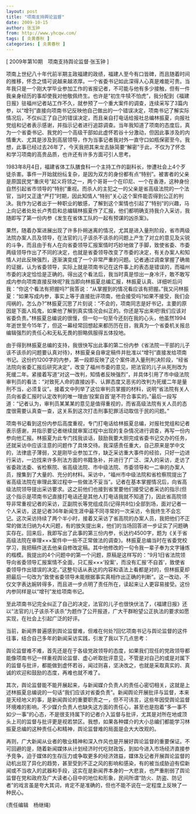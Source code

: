 ```yaml
---
layout: post
title: "项南支持舆论监督"
date: 2009-10-15
author: 张玉钟
from: http://www.yhcqw.com/
tags: [ 炎黄春秋 ]
categories: [ 炎黄春秋 ]
---
```



[ 2009年第10期　项南支持舆论监督·张玉钟 ]


项南上世纪八十年代前半期主政福建的政绩，福建人至今有口皆碑，而且随着时间的推移，怀念之情可说越来越浓厚。一个省委书记如此深得人心真是难能可贵。当年我只是一个刚大学毕业参加工作的省报记者，不可能与他有多少接触，但有一件我亲身经历的事却使我对他敬佩终生。也许是“初生牛犊不怕虎”，我分配到《福建日报》驻福州记者站工作不久，就参预了一个重大案件的调查，连续采写了3篇内参，以“增刊”直接向项南书记反映他自己做出的一个错误决定，项南书记了解实际情况后，不仅纠正了自己的错误决定，而且亲自打电话给报社总编林振夏，向报社党组和记者表示感谢，并指示记者进行追踪调查。当年我知道了项南的态度后，真为一个省委书记、我党的一个高级干部如此虚怀若谷十分激动，但因此事涉及的内情重大、尤其是涉及到高层领导，作为当事记者我对外一直守口如瓶保密至今。我想，此事已经过去26年了，今天我把其来龙去脉简要“解密”于此，不仅为了怀念和学习项南的高贵品质，也许还有许多方面可引人思考。


1983年8月4日，福建省体工队膳食科一个主持工作的副科长，惨遭社会上4个歹徒杀害。事件一开始就纷纭复杂，是因为双方的身份都有点“特别”。被害者的父亲是原国民党“重庆号”起义将领之一，两个哥哥一个在印尼、一个在香港，这种身份自然引起省市领导的“特别”重视。而杀人的主犯之一的父亲是省高级法院的一个法官，当时又正逢“严打”时期，因此知情人“特别”关心这个案件能否得到公正的判决。我作为记者出于一种职业的敏感，了解到这个案情也引起了“特别”的兴趣，马上向记者处处长卢秀启和总编辑林振夏作了汇报，他们都明确支持我介入采访，我随即写了第一份内参《发生在省体工队的一起有预谋的凶杀案》。


果然，随着办案进展出现了许多扑朔迷离的情况，尤其是进入量刑阶段，省市两级法院办案人员及领导，在法官的儿子该杀不该杀的问题上产生了对立的意见及尖锐的斗争，而且由于有人在向省委领导汇报案情时巧妙地做了手脚，致使省委、市委两级领导作出了不同的决定，也就是省委领导改变了市委的决定，有关办案人和知情人对此反映强烈，逐渐演变成了一个非常严重的问题。记者通过调查掌握了确凿的证据，认为省委领导，实际上就是项南书记在这件事上的表态是错误的，而福州市委的决定恰恰是正确的。得出这个看法后，我当时真是惊出一身冷汗，敢不敢写成内参向项南直接反映呢?我当即向林振夏总编汇报，林振夏认真、详细听后问我：“你这个看法有把握吗?”我答说：“从掌握到的情况看应该有把握。”我又问林振夏：“如果写成内参，事实上等于直接批评项南，他会接受吗?如果不接受，我们会闯祸的，怎么办?”林振夏沉思了片刻说：“不会的，项南同志是好书记，主要的原因是下面人捣鬼，如果他了解到真实情况会纠正的。你还是写出来吧!我们应该对省委负责。”林振夏总编说的很慢，但一句一句至今还刻在我的心头，他虽然1994年逝世至今15年了，但这一幕经常回想起来都历历在目，我真为一个省委机关报总编辑强烈的责任心和无私无畏的胆略佩服得五体投地。


由于得到林振夏总编的支持，我很快写出此事的第二份内参《省法院一干部的儿子该不该杀的问题要认真对待》，林振夏亲自审定稿件并批准以“增刊”直接发给项南书记。这份约1200字的内参，第一段即反映了这个案件进入量刑判决阶段，“经省法院向省委汇报后研究决定”，改变了福州市委的意见，把法官的儿子从死刑改为死缓二年。紧接着写道“对这一改判，知情者反映强烈”，并具体引用了市中级法院审判员的看法：“对致死人命的直接凶手、认罪态度又恶劣的改判为死缓二年是量刑不当，必须复议”。接着文中列举了这位审判员掌握的材料，说明“省法院有关人员向省委汇报时认定改判的唯一理由‘投案自首’是不符合事实的。”最后一段写道：“记者认为，审判员某某某的意见是值得重视的，而省高级法院有关人员的态度很需要认真查一查，这关系到这次打击刑事犯罪活动取信于民的问题。”


项南书记看到这份内参后高度重视，专门打电话给林振夏总编，对报社党组和记者表示感谢，并指示要记者继续就审案过程中出现的复杂情况进行调查，再写一份内参向他汇报。林振夏为此专门找我谈话，鼓励我要大胆完成省委书记交办的任务，还就采访中应该注意的问题作了具体交待。我深感责任重大，自己原来是学中文的，法律底子薄弱，又是刚毕业参加工作，缺乏采访重大事件的经验，只好一边进行采访，一边找来许多刑法方面的书籍急补，并进行了广泛、深入的采访，走访了省委政法委、省检察院、省高级法院、市中级法院、市委领导和一二审的办案人员，搜集到了大量的、充分的材料。采访中，“福州市中级法院和省检察院提出了省高级法院在审理此案过程中一些做法不妥当”。记者在基本掌握情况后，向省高级法院领导提出采访要求。这之前他们也接到省里要他们接受记者采访的指示(但这个指示是项南书记直接打电话还是其他人打电话我就不知道了)，因此省高院领导非常重视记者的采访，正副院长等党组成员(记得共8位)全部到场，面对记者一个人采访，这是记者36年新闻生涯中最不同寻常的一次采访，令我终生不会忘记。这次采访持续了两个半小时，接着又采访了省高院的办案人员，我把他们不正常的做法归纳为4大问题，有的放矢提出来，他们的当场回答进一步证实了问题确实存在。回来后，我即写出了此事的第三份内参，长达约4500字，题为《关于省高级法院在审理×××案件中一些不正常做法的调查》。林振夏总编当时在省委党校学习，我把稿件送去他亲自修改定稿。其中他修改的一句令我一辈子奉为文字锤炼的楷模。我提出的4个问题中的第一个问题，原稿是这样写的：“9月1日省法院领导向省委领导汇报案情不全面，只汇报×××‘投案’，而没有汇报‘不自首’，致使省委领导作出错误的决定。”这整句话从表达的内容和语法上看都是对的，但林振夏却把最后一句改为“致使省委领导未能根据事实真相作出正确的判断”。这一改动，不仅文字表达婉转得多，而且进一步点明了责任所在，读起来让人更容易接受。这份内参同样是以“增刊”发给项南书记。


至此项南书记完全纠正了自己的决定，法官的儿子也很快伏法了，《福建日报》还以“法官的儿子该杀不该杀”为题作了公开报道，广大干群盼望公正执法的要求如愿实现，在社会上引起广泛的好评。

当前，新闻界普遍感到舆论监督难，但难在何处?回忆项南书记与舆论监督的这件往事，结合自己多年的新闻采访实践，引发了我以下几点思考：


舆论监督难不难，首先还是在于各级党政领导的态度，如果我们现任的党政领导都能像项南书记一样重视舆论监督、虚心听取批评意见，不管是对自己的或是对属下的监督与批评，都能做到虚怀若谷，闻过则喜，坚决改之，也就是采取真实的、真诚的欢迎和鼓励的态度，再难也就不难了。


其次，舆论监督能不能开展起来，与新闻媒介负责人的责任心密切相关，这就是上述林振夏总编说的一句话“我们应该对省委负责”。新闻舆论开展批评与监督，本来是天经地义的事，是新闻舆论的重要职责之一，但不可讳言，这些年因受舆论监督环境难的影响，不少媒介负责人也缺失这方面的责任心，甚至也是抱着“多一事不如少一事”的心态，不是很支持属下的记者介入监督与批评，尤其是对所在地或顶头上司的监督与批评更是视若禁区。我想，如果各种媒介的大小总编们都能学习林振夏总编的这种责任心和精神，舆论监督难的局面是会大大改观的。


再则，广大新闻从业者的敬业精神和深入作风也是开展好舆论监督的重要保证。不可回避的是，随着新闻媒体从计划经济时代吃财政饭，到如今进入市场经济直接参予竞争，迫于媒体的生存压力或争取更多的经济效益，媒体及记者开展舆论监督的动机出现了异化的趋势，甚至受到不正之风的影响和感染，有的被当成胁迫有偿新闻或不当收入的武器和手段，这实在是新闻界本身的一大悲哀，也严重削弱了舆论监督在党和政府及广大读者心目中的地位和形象，民间所谓“防火、防盗、防记者”的戏言虽是夸大其词，肯定不是准确的，但也不能不说在一定程度上反映了一种民心。

(责任编辑　杨继绳)


